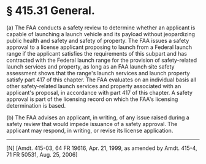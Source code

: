 # § 415.31   General.

(a) The FAA conducts a safety review to determine whether an applicant is capable of launching a launch vehicle and its payload without jeopardizing public health and safety and safety of property. The FAA issues a safety approval to a license applicant proposing to launch from a Federal launch range if the applicant satisfies the requirements of this subpart and has contracted with the Federal launch range for the provision of safety-related launch services and property, as long as an FAA launch site safety assessment shows that the range's launch services and launch property satisfy part 417 of this chapter. The FAA evaluates on an individual basis all other safety-related launch services and property associated with an applicant's proposal, in accordance with part 417 of this chapter. A safety approval is part of the licensing record on which the FAA's licensing determination is based.


(b) The FAA advises an applicant, in writing, of any issue raised during a safety review that would impede issuance of a safety approval. The applicant may respond, in writing, or revise its license application.



---

[N] [Amdt. 415-03, 64 FR 19616, Apr. 21, 1999, as amended by Amdt. 415-4, 71 FR 50531, Aug. 25, 2006]




